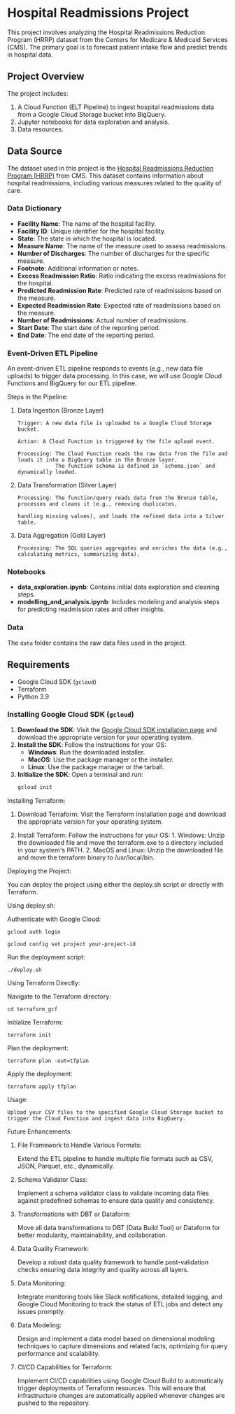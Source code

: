 # Hospital Readmissions Project

This project involves analyzing the Hospital Readmissions Reduction Program (HRRP) dataset from the Centers for Medicare & Medicaid Services (CMS). The primary goal is to forecast patient intake flow and predict trends in hospital data.

## Project Overview

The project includes:
1. A Cloud Function (ELT Pipeline) to ingest hospital readmissions data from a Google Cloud Storage bucket into BigQuery.
2. Jupyter notebooks for data exploration and analysis.
3. Data resources.

## Data Source

The dataset used in this project is the [Hospital Readmissions Reduction Program (HRRP)](https://data.cms.gov/provider-data/dataset/9n3s-kdb3#data-dictionary) from CMS. This dataset contains information about hospital readmissions, including various measures related to the quality of care.

### Data Dictionary

- **Facility Name**: The name of the hospital facility.
- **Facility ID**: Unique identifier for the hospital facility.
- **State**: The state in which the hospital is located.
- **Measure Name**: The name of the measure used to assess readmissions.
- **Number of Discharges**: The number of discharges for the specific measure.
- **Footnote**: Additional information or notes.
- **Excess Readmission Ratio**: Ratio indicating the excess readmissions for the hospital.
- **Predicted Readmission Rate**: Predicted rate of readmissions based on the measure.
- **Expected Readmission Rate**: Expected rate of readmissions based on the measure.
- **Number of Readmissions**: Actual number of readmissions.
- **Start Date**: The start date of the reporting period.
- **End Date**: The end date of the reporting period.


### Event-Driven ETL Pipeline

An event-driven ETL pipeline responds to events (e.g., new data file uploads) to trigger data processing. In this case, we will use Google Cloud Functions and BigQuery for our ETL pipeline.

Steps in the Pipeline:

 1. Data Ingestion (Bronze Layer)
        
        Trigger: A new data file is uploaded to a Google Cloud Storage bucket.
        
        Action: A Cloud Function is triggered by the file upload event.
        
        Processing: The Cloud Function reads the raw data from the file and loads it into a BigQuery table in the Bronze layer.
                    The function schema is defined in `schema.json` and dynamically loaded.

 2. Data Transformation (Silver Layer)
       
        Processing: The function/query reads data from the Bronze table, processes and cleans it (e.g., removing duplicates, 
        
        handling missing values), and loads the refined data into a Silver table.

 3. Data Aggregation (Gold Layer)
        
        Processing: The SQL queries aggregates and enriches the data (e.g., calculating metrics, summarizing data).

### Notebooks

- **data_exploration.ipynb**: Contains initial data exploration and cleaning steps.
- **modelling_and_analysis.ipynb**: Includes modeling and analysis steps for predicting readmission rates and other insights.

### Data

The `data` folder contains the raw data files used in the project.


## Requirements

- Google Cloud SDK (`gcloud`)
- Terraform
- Python 3.9

### Installing Google Cloud SDK (`gcloud`)

1. **Download the SDK**: Visit the [Google Cloud SDK installation page](https://cloud.google.com/sdk/docs/install) and download the appropriate version for your operating system.
2. **Install the SDK**: Follow the instructions for your OS:
   - **Windows**: Run the downloaded installer.
   - **MacOS**: Use the package manager or the installer.
   - **Linux**: Use the package manager or the tarball.
3. **Initialize the SDK**: Open a terminal and run:
   ```bash
   gcloud init

Installing Terraform:

 1. Download Terraform: Visit the Terraform installation page and download the appropriate version for your operating system.

 2. Install Terraform: Follow the instructions for your OS:
        1. Windows: Unzip the downloaded file and move the terraform.exe to a directory included in your system's PATH.
        2. MacOS and Linux: Unzip the downloaded file and move the terraform binary to /usr/local/bin.

Deploying the Project:

You can deploy the project using either the deploy.sh script or directly with Terraform.

Using deploy.sh:

Authenticate with Google Cloud:


    gcloud auth login

    gcloud config set project your-project-id

Run the deployment script:

    ./deploy.sh

Using Terraform Directly:

Navigate to the Terraform directory:

    cd terraform_gcf

Initialize Terraform:

    terraform init

Plan the deployment:

    terraform plan -out=tfplan

Apply the deployment:

    terraform apply tfplan

Usage:

    Upload your CSV files to the specified Google Cloud Storage bucket to trigger the Cloud Function and ingest data into BigQuery.

Future Enhancements:

1. File Framework to Handle Various Formats:

    Extend the ETL pipeline to handle multiple file formats such as CSV, JSON, Parquet, etc., dynamically.

2. Schema Validator Class:

    Implement a schema validator class to validate incoming data files against predefined schemas to ensure data quality and consistency.

3. Transformations with DBT or Dataform:

    Move all data transformations to DBT (Data Build Tool) or Dataform for better modularity, maintainability, and collaboration.

4. Data Quality Framework:

    Develop a robust data quality framework to handle post-validation checks ensuring data integrity and quality across all layers.

5. Data Monitoring:

    Integrate monitoring tools like Slack notifications, detailed logging, and Google Cloud Monitoring to track the status of ETL jobs and detect any issues promptly.

6. Data Modeling:

    Design and implement a data model based on dimensional modeling techniques to capture dimensions and related facts, optimizing for query performance and scalability.

7. CI/CD Capabilities for Terraform:

    Implement CI/CD capabilities using Google Cloud Build to automatically trigger deployments of Terraform resources. This will ensure that infrastructure changes are automatically applied whenever changes are pushed to the repository.






